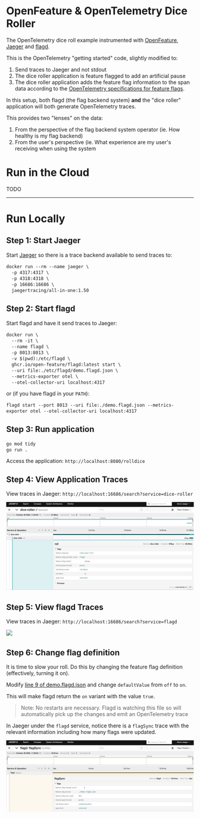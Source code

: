 # OpenFeature & OpenTelemetry Dice Roller

The OpenTelemetry dice roll example instrumented with [OpenFeature](https://openfeature.dev), [Jaeger](https://jaegertracing.io) and [flagd](https://flagd.dev).

This is the OpenTelemetry "getting started" code, slightly modified to:

1) Send traces to Jaeger and not stdout
2) The dice roller application is feature flagged to add an artificial pause
3) The dice roller application adds the feature flag information to the span data according to the [OpenTelemetry specifications for feature flags](https://opentelemetry.io/docs/specs/semconv/feature-flags/feature-flags-spans/).

In this setup, both flagd (the flag backend system) **and** the "dice roller" application will both generate OpenTelemetry traces.

This provides two "lenses" on the data:

1) From the perspective of the flag backend system operator (ie. How healthy is my flag backend)
2) From the user's perspective (ie. What experience are my user's receiving when using the system


# Run in the Cloud
TODO

---------------------

# Run Locally

## Step 1: Start Jaeger

Start [Jaeger](https://jaegertracing.io) so there is a trace backend available to send traces to:

```
docker run --rm --name jaeger \
  -p 4317:4317 \
  -p 4318:4318 \
  -p 16686:16686 \
  jaegertracing/all-in-one:1.50
```

## Step 2: Start flagd

Start flagd and have it send traces to Jaeger:

```
docker run \
  --rm -it \
  --name flagd \
  -p 8013:8013 \
  -v $(pwd):/etc/flagd \
  ghcr.io/open-feature/flagd:latest start \
  --uri file:./etc/flagd/demo.flagd.json \
  --metrics-exporter otel \
  --otel-collector-uri localhost:4317
```

or (if you have flagd in your `PATH`):
```
flagd start --port 8013 --uri file:./demo.flagd.json --metrics-exporter otel --otel-collector-uri localhost:4317
```

## Step 3: Run application

```
go mod tidy
go run .
```

Access the application: `http://localhost:8080/rolldice`

## Step 4: View Application Traces

View traces in Jaeger: `http://localhost:16686/search?service=dice-roller`

![](assets/apptrace.jpg)

## Step 5: View flagd Traces

View traces in Jaeger: `http://localhost:16686/search?service=flagd`

![](assets/jaeger-flagd-traces.jpg)

## Step 6: Change flag definition

It is time to slow your roll. Do this by changing the feature flag definition (effectively, turning it on).

Modify [line 9 of demo.flagd.json](https://github.com/agardnerIT/openfeature-otel-dice-roller/blob/45b8496620cfed77c54a21f8526661c9e31b9cc6/demo.flagd.json#L9) and change `defaultValue` from `off` to `on`.

This will make flagd return the `on` variant with the value `true`.

> Note: No restarts are necessary. Flagd is watching this file so will automatically pick up the changes and emit an OpenTelemetry trace

In Jaeger under the `flagd` service, notice there is a `flagSync` trace with the relevant information including how many flags were updated.

![](assets/flagsync.jpg)


